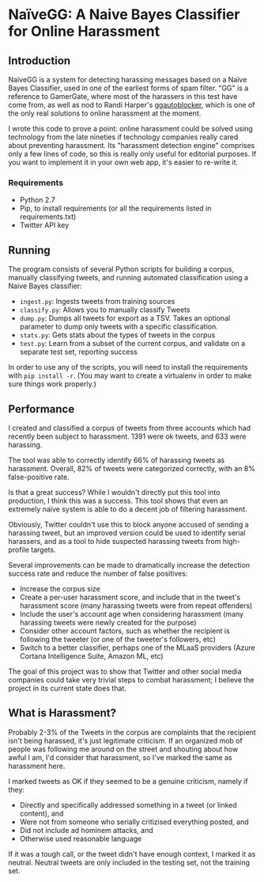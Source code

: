 # NaïveGG: A Naive Bayes Classifier for Online Harassment
## Introduction

NaïveGG is a system for detecting harassing messages based on a Naïve Bayes Classifier, used in one of the earliest
forms of spam filter. "GG" is a reference to GamerGate, where most of the harassers in this test have come from, as
well as nod to Randi Harper's [ggautoblocker](https://github.com/freebsdgirl/ggautoblocker), which is one of the only
real solutions to online harassment at the moment.

I wrote this code to prove a point: online harassment could be solved using technology from the late nineties if
technology companies really cared about preventing harassment. Its "harassment detection engine" comprises only a few
lines of code, so this is really only useful for editorial purposes. If you want to implement it in your own web app,
it's easier to re-write it.

### Requirements

- Python 2.7
- Pip, to install requirements (or all the requirements listed in requirements.txt)
- Twitter API key

## Running

The program consists of several Python scripts for building a corpus, manually classifying tweets, and running
automated classification using a Naive Bayes classifier:

- `ingest.py`: Ingests tweets from training sources
- `classify.py`: Allows you to manually classify Tweets
- `dump.py`: Dumps all tweets for export as a TSV. Takes an optional parameter to dump only tweets with a specific classification.
- `stats.py`: Gets stats about the types of tweets in the corpus
- `test.py`: Learn from a subset of the current corpus, and validate on a separate test set, reporting success

In order to use any of the scripts, you will need to install the requirements with `pip install -r`. (You may want to
create a virtualenv in order to make sure things work properly.)

## Performance

I created and classified a corpus of tweets from three accounts which had recently been subject to harassment. 1391
were ok tweets, and 633 were harassing.

The tool was able to correctly identify 66% of harassing tweets as harassment. Overall, 82% of tweets were categorized
correctly, with an 8% false-positive rate.

Is that a great success? While I wouldn't directly put this tool into production, I think this was a success. This tool
shows that even an extremely naïve system is able to do a decent job of filtering harassment.

Obviously, Twitter couldn't use this to block anyone accused of sending a harassing tweet, but an improved version
could be used to identify serial harassers, and as a tool to hide suspected harassing tweets from high-profile targets.

Several improvements can be made to dramatically increase the detection success rate and reduce the number of false
positives:

- Increase the corpus size
- Create a per-user harassment score, and include that in the tweet's harassment score (many harassing tweets were from repeat offenders)
- Include the user's account age when considering harassment (many harassing tweets were newly created for the purpose)
- Consider other account factors, such as whether the recipient is following the tweeter (or one of the tweeter's followers, etc)
- Switch to a better classifier, perhaps one of the MLaaS providers (Azure Cortana Intelligence Suite, Amazon ML, etc)

The goal of this project was to show that Twitter and other social media companies could take very trivial steps to
combat harassment; I believe the project in its current state does that.

## What is Harassment?

Probably 2-3% of the Tweets in the corpus are complaints that the recipient isn't being harassed, it's just legitimate
criticism. If an organized mob of people was following me around on the street and shouting about how awful I am, I'd
consider that harassment, so I've marked the same as harassment here.

I marked tweets as OK if they seemed to be a genuine criticism, namely if they:

- Directly and specifically addressed something in a tweet (or linked content), and
- Were not from someone who serially critizised everything posted, and
- Did not include ad hominem attacks, and
- Otherwise used reasonable language

If it was a tough call, or the tweet didn't have enough context, I marked it as neutral. Neutral tweets are only
included in the testing set, not the training set.
